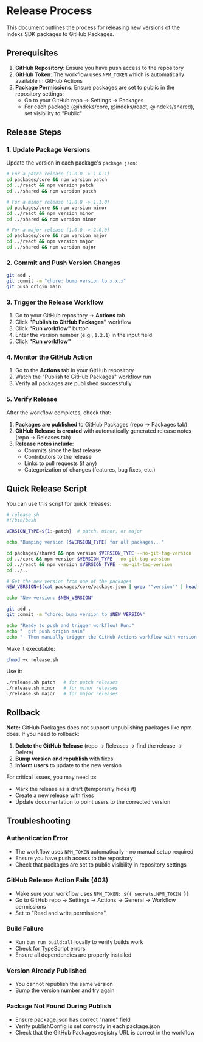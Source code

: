 # Release Process

This document outlines the process for releasing new versions of the Indeks SDK packages to GitHub Packages.

## Prerequisites

1. **GitHub Repository**: Ensure you have push access to the repository
2. **GitHub Token**: The workflow uses `NPM_TOKEN` which is automatically available in GitHub Actions
3. **Package Permissions**: Ensure packages are set to public in the repository settings:
   - Go to your GitHub repo → Settings → Packages
   - For each package (@indeks/core, @indeks/react, @indeks/shared), set visibility to "Public"

## Release Steps

### 1. Update Package Versions

Update the version in each package's `package.json`:

```bash
# For a patch release (1.0.0 -> 1.0.1)
cd packages/core && npm version patch
cd ../react && npm version patch
cd ../shared && npm version patch

# For a minor release (1.0.0 -> 1.1.0)
cd packages/core && npm version minor
cd ../react && npm version minor
cd ../shared && npm version minor

# For a major release (1.0.0 -> 2.0.0)
cd packages/core && npm version major
cd ../react && npm version major
cd ../shared && npm version major
```

### 2. Commit and Push Version Changes

```bash
git add .
git commit -m "chore: bump version to x.x.x"
git push origin main
```

### 3. Trigger the Release Workflow

1. Go to your GitHub repository → **Actions** tab
2. Click **"Publish to GitHub Packages"** workflow
3. Click **"Run workflow"** button
4. Enter the version number (e.g., `1.2.1`) in the input field
5. Click **"Run workflow"**

### 4. Monitor the GitHub Action

1. Go to the **Actions** tab in your GitHub repository
2. Watch the "Publish to GitHub Packages" workflow run
3. Verify all packages are published successfully

### 5. Verify Release

After the workflow completes, check that:

1. **Packages are published** to GitHub Packages (repo → Packages tab)
2. **GitHub Release is created** with automatically generated release notes (repo → Releases tab)
3. **Release notes include**:
   - Commits since the last release
   - Contributors to the release
   - Links to pull requests (if any)
   - Categorization of changes (features, bug fixes, etc.)

## Quick Release Script

You can use this script for quick releases:

```bash
# release.sh
#!/bin/bash

VERSION_TYPE=${1:-patch}  # patch, minor, or major

echo "Bumping version ($VERSION_TYPE) for all packages..."

cd packages/shared && npm version $VERSION_TYPE --no-git-tag-version
cd ../core && npm version $VERSION_TYPE --no-git-tag-version
cd ../react && npm version $VERSION_TYPE --no-git-tag-version
cd ../..

# Get the new version from one of the packages
NEW_VERSION=$(cat packages/core/package.json | grep '"version"' | head -1 | awk -F: '{ print $2 }' | sed 's/[", ]//g')

echo "New version: $NEW_VERSION"

git add .
git commit -m "chore: bump version to $NEW_VERSION"

echo "Ready to push and trigger workflow! Run:"
echo "  git push origin main"
echo "  Then manually trigger the GitHub Actions workflow with version: $NEW_VERSION"
```

Make it executable:

```bash
chmod +x release.sh
```

Use it:

```bash
./release.sh patch   # for patch releases
./release.sh minor   # for minor releases
./release.sh major   # for major releases
```

## Rollback

**Note:** GitHub Packages does not support unpublishing packages like npm does. If you need to rollback:

1. **Delete the GitHub Release** (repo → Releases → find the release → Delete)
2. **Bump version and republish** with fixes
3. **Inform users** to update to the new version

For critical issues, you may need to:

- Mark the release as a draft (temporarily hides it)
- Create a new release with fixes
- Update documentation to point users to the corrected version

## Troubleshooting

### Authentication Error

- The workflow uses `NPM_TOKEN` automatically - no manual setup required
- Ensure you have push access to the repository
- Check that packages are set to public visibility in repository settings

### GitHub Release Action Fails (403)

- Make sure your workflow uses `NPM_TOKEN: ${{ secrets.NPM_TOKEN }}`
- Go to GitHub repo → Settings → Actions → General → Workflow permissions
- Set to "Read and write permissions"

### Build Failure

- Run `bun run build:all` locally to verify builds work
- Check for TypeScript errors
- Ensure all dependencies are properly installed

### Version Already Published

- You cannot republish the same version
- Bump the version number and try again

### Package Not Found During Publish

- Ensure package.json has correct "name" field
- Verify publishConfig is set correctly in each package.json
- Check that the GitHub Packages registry URL is correct in the workflow
